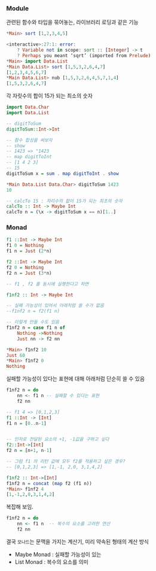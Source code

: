 ### Module

관련된 함수와 타입을 묶어놓는, 라이브러리 로딩과 같은 기능

``` haskell
*Main> sort [1,2,3,4,5]

<interactive>:27:1: error:
    ? Variable not in scope: sort :: [Integer] -> t
    ? Perhaps you meant ‘sqrt’ (imported from Prelude)
*Main> import Data.List
*Main Data.List> sort [1,5,3,2,6,4,7]
[1,2,3,4,5,6,7]
*Main Data.List> nub [1,5,3,2,6,4,5,7,1,4]
[1,5,3,2,6,4,7]
```

각 자릿수의 합이 15가 되는 최소의 숫자
``` haskell
import Data.Char
import Data.List

-- digitToSum
digitToSum::Int->Int

-- 함수 합성을 써보자
-- show
-- 1423 => "1423
-- map digitToInt
-- [1 4 2 3]
-- 15 
digitToSum x = sum . map digitToInt . show

*Main Data.List Data.Char> digitToSum 1423
10

-- calcTo 15 : 자리수의 핪이 15가 되는 최초의 숫자
calcTo :: Int -> Maybe Int
calcTo n = (\x -> digitToSum x == n)[1..]
```

### Monad

``` haskell
f1 ::Int -> Maybe Int
f1 0 = Nothing
f1 n = Just (2*n)

f2 ::Int -> Maybe Int
f2 0 = Nothing
f2 n = Just (3*n)

-- f1 , f2 를 동시에 실행한다고 하면

f1nf2 :: Int -> Maybe Int

-- 실패 가능성이 있어서 아래처럼 쓸 수가 없음
--f1nf2 n = f2(f1 n)

-- 이렇게 만들 수도 있음
f1nf2 n = case f1 n of
    Nothing ->Nothing
    Just nn -> f2 nn

*Main> f1nf2 10
Just 60
*Main> f1nf2 0
Nothing
```

실패할 가능성이 있다는 표현에 대해 아래처럼 단순히 쓸 수 있음
``` haskell
f1nf2 n = do
    nn <- f1 n -- 실패할 수 있다는 표현
    f2 nn
```

``` haskell
-- f1 4 => [0,1,2,3]
f1 ::Int -> [Int]
f1 n = [0..n-1]


-- 인자로 전달된 요소의 +1, -1값을 구하고 싶다
f2::Int->[Int]
f2 n = [n+1, n-1]

-- 그럼 f1 의 리턴 값에 모두 f2를 적용하고 싶은 경우?
-- [0,1,2,3] => [1,-1, 2,0, 3,1,4,2]

f1nf2 :: Int->[Int]
f1nf2 n = concat (map f2 (f1 n))
*Main> f1nf2 4
[1,-1,2,0,3,1,4,2]
```

복잡해 보임. 
``` haskell
f1nf2 n = do
    nn <- f1 n  -- 복수의 요소를 고려한 연산
    f2 nn
```

결국 `모나드`는 문맥을 가지는 계산기, 미리 약속된 형태의 계산 방식
* Maybe Monad : 실패할 가능성이 있는
* List Monad : 복수의 요소를 의미
